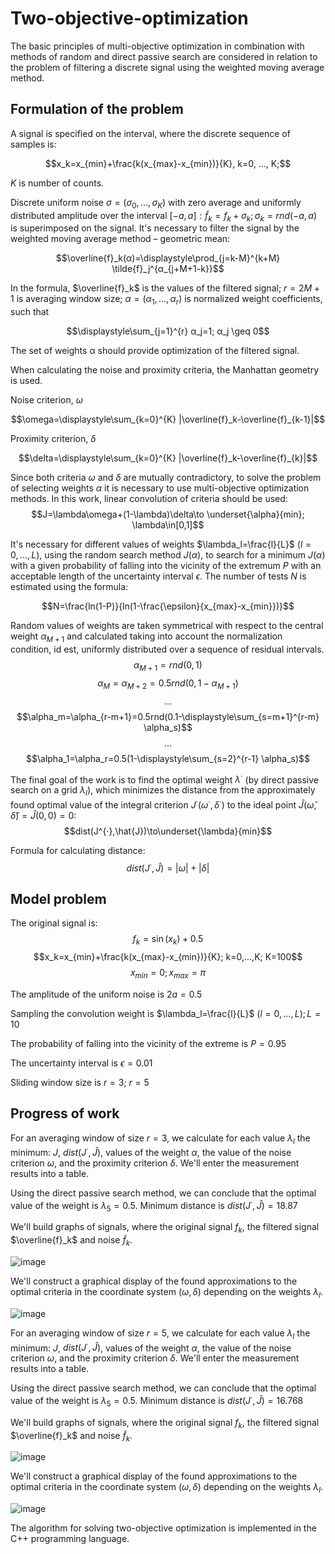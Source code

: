 # Two-objective-optimization

The basic principles of multi-objective optimization in combination with methods of random and direct passive search are considered in relation to the problem of filtering a discrete signal using the weighted moving average method.

## Formulation of the problem

A signal is specified on the interval, where the discrete sequence of samples is: 
```math
x_k=x_{min}+\frac{k(x_{max}-x_{min})}{K},
k=0, ..., K;
```
$K$ is number of counts.

Discrete uniform noise $σ = (σ_0,...,σ_K)$ with zero average and uniformly distributed amplitude over the interval $[-a,a]: \tilde{f}_k=f_k+σ_k; σ_k=rnd(-a,a)$ is superimposed on the signal. It's necessary to filter the signal by the weighted moving average method – geometric mean:
```math
\overline{f}_k(α)=\displaystyle\prod_{j=k-M}^{k+M} \tilde{f}_j^{α_{j+M+1-k}}
```

In the formula, $\overline{f}_k$ is the values of the filtered signal; $r=2M+1$ is averaging window size; $α=(α_1,...,α_r)$ is normalized weight coefficients, such that
```math
\displaystyle\sum_{j=1}^{r} α_j=1; α_j \geq 0
```

The set of weights α should provide optimization of the filtered signal.

When calculating the noise and proximity criteria, the Manhattan geometry is used.

Noise criterion, $\omega$
```math
\omega=\displaystyle\sum_{k=0}^{K} |\overline{f}_k-\overline{f}_{k-1}|
```

Proximity criterion, $\delta$
```math
\delta=\displaystyle\sum_{k=0}^{K} |\overline{f}_k-\overline{f}_{k}|
```

Since both criteria $\omega$ and $\delta$ are mutually contradictory, to solve the problem of selecting weights $\alpha$ it is necessary to use multi-objective optimization methods. In this work, linear convolution of criteria should be used:
$$J=\lambda\omega+(1-\lambda)\delta\to \underset{\alpha}{min}; \lambda\in[0,1]$$

It's necessary for different values of weights $\lambda_l=\frac{l}{L}$ $(l=0,...,L)$, using the random search method $J(\alpha)$, to search for a minimum $J(\alpha)$ with a given probability of falling into the vicinity of the extremum $P$ with an acceptable length of the uncertainty interval $\epsilon$. The number of tests $N$ is estimated using the formula:

```math
N=\frac{ln(1-P)}{ln(1-\frac{\epsilon}{x_{max}-x_{min}})}
```
Random values of weights are taken symmetrical with respect to the central weight $\alpha_{M+1}$ and calculated taking into account the normalization condition, id est, uniformly distributed over a sequence of residual intervals.
$$\alpha_{M+1}=rnd(0,1)$$
$$\alpha_{M}=\alpha_{M+2}=0.5rnd(0,1-\alpha_{M+1})$$
$$...$$
$$\alpha_m=\alpha_{r-m+1}=0.5rnd(0.1-\displaystyle\sum_{s=m+1}^{r-m} \alpha_s)$$
$$...$$
$$\alpha_1=\alpha_r=0.5(1-\displaystyle\sum_{s=2}^{r-1} \alpha_s)$$

The final goal of the work is to find the optimal weight $\lambda^{·}$ (by direct passive search on a grid $\lambda_l$), which minimizes the distance from the approximately found optimal value of the integral criterion $J^{·}(\omega^{·},\delta^{·})$ to the ideal point $\hat{J}(\hat{\omega},\hat{\delta})=\hat{J}(0,0)=0$:
$$dist(J^{·},\hat{J})\to\underset{\lambda}{min}$$

Formula for calculating distance:
$$dist(J^{·},\hat{J})=|\omega|+|\delta|$$

## Model problem

The original signal is:
$$f_k=\sin(x_k)+0.5$$
$$x_k=x_{min}+\frac{k(x_{max}-x_{min})}{K}; k=0,...,K; K=100$$
$$x_{min}=0; x_{max}=\pi$$

The amplitude of the uniform noise is $2a=0.5$

Sampling the convolution weight is $\lambda_l=\frac{l}{L}$ $(l=0,...,L);L=10$

The probability of falling into the vicinity of the extreme is $P=0.95$

The uncertainty interval is $\epsilon=0.01$

Sliding window size is $r=3$; $r=5$

## Progress of work

For an averaging window of size $r=3$, we calculate for each value $\lambda_l$ the minimum: $J$, $dist(J^{·},\hat{J})$, values of the weight $\alpha$, the value of the noise criterion $\omega$, and the proximity criterion $\delta$. We'll enter the measurement results into a table.

Using the direct passive search method, we can conclude that the optimal value of the weight is $\lambda_5=0.5$. Minimum distance is $dist(J^{·},\hat{J})=18.87$

We'll build graphs of signals, where the original signal $f_k$, the filtered signal $\overline{f}_k$ and noise $\tilde{f}_k$.

![image](https://github.com/IsmElnur/Two-criteria-optimization/assets/37519575/e0fb0fe0-511b-4dc1-9acd-a51918943349)

We'll construct a graphical display of the found approximations to the optimal criteria in the coordinate system $(\omega,\delta)$ depending on the weights $\lambda_l$.

![image](https://github.com/IsmElnur/Two-criteria-optimization/assets/37519575/5fddf818-c01b-4918-af60-7d062623f7bc)

For an averaging window of size $r=5$, we calculate for each value $\lambda_l$ the minimum: $J$, $dist(J^{·},\hat{J})$, values of the weight $\alpha$, the value of the noise criterion $\omega$, and the proximity criterion $\delta$. We'll enter the measurement results into a table.

Using the direct passive search method, we can conclude that the optimal value of the weight is $\lambda_5=0.5$. Minimum distance is $dist(J^{·},\hat{J})=16.768$

We'll build graphs of signals, where the original signal $f_k$, the filtered signal $\overline{f}_k$ and noise $\tilde{f}_k$.

![image](https://github.com/IsmElnur/Two-criteria-optimization/assets/37519575/6fe69e81-cc81-4238-8c13-173468c3e605)

We'll construct a graphical display of the found approximations to the optimal criteria in the coordinate system $(\omega,\delta)$ depending on the weights $\lambda_l$.

![image](https://github.com/IsmElnur/Two-criteria-optimization/assets/37519575/be1f68ae-81c5-4e38-939e-7f92db362602)

The algorithm for solving two-objective optimization is implemented in the C++ programming language.
